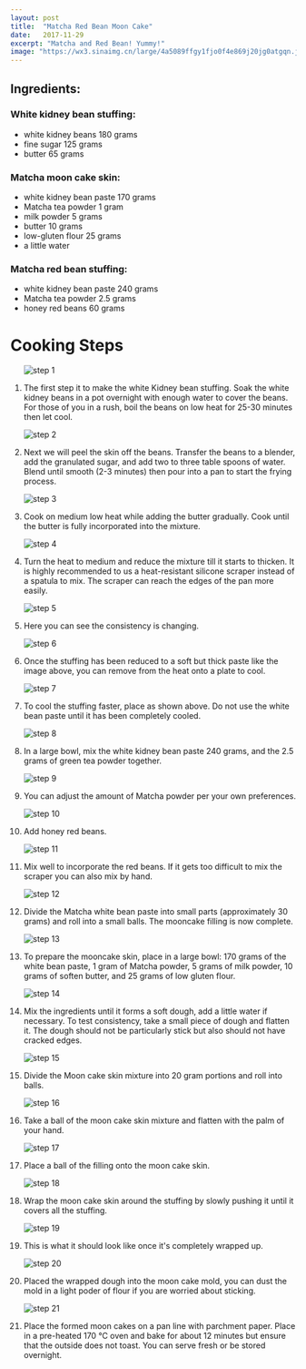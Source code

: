 ```yaml
---
layout: post
title:  "Matcha Red Bean Moon Cake"
date:   2017-11-29
excerpt: "Matcha and Red Bean! Yummy!"
image: "https://wx3.sinaimg.cn/large/4a5089ffgy1fjo0f4e869j20jg0atgqn.jpg"
---
```


## Ingredients:

### White kidney bean stuffing:

<ul>
      <li>white kidney beans 180 grams</li>
      <li>fine sugar 125 grams</li>
      <li>butter 65 grams</li>
</ul>

### Matcha moon cake skin:

<ul>
      <li>white kidney bean paste 170 grams </li>
      <li>Matcha tea powder 1 gram</li>
      <li>milk powder 5 grams</li>
      <li>butter 10 grams</li>
      <li>low-gluten flour 25 grams</li>
      <li>a little water</li>
</ul>

### Matcha red bean stuffing: 

<ul>
      <li>white kidney bean paste 240 grams</li>
      <li>Matcha tea powder 2.5 grams</li>
      <li>honey red beans 60 grams</li>
</ul>

# Cooking Steps
<ol>
      <img src="https://wx4.sinaimg.cn/large/4a5089ffgy1fjo0fzw94uj20jg0attcn.jpg" alt="step 1"/></p>
      <li>The first step it to make the white Kidney bean stuffing. Soak the white kidney beans in a pot overnight with             enough water to cover the beans. For those of you in a rush, boil the beans on low heat for 25-30 minutes then let cool.      </li>
      <p><img src="https://wx1.sinaimg.cn/large/4a5089ffgy1fjo0g4yzd7j20jg0atacr.jpg" alt="step 2"/></p>
      <li>Next we will peel the skin off the beans. Transfer the beans to a blender, add the granulated sugar, and add two to three table spoons of water. Blend until smooth (2-3 minutes) then pour into a pan to start the frying process. </li>
      <p><img src="https://wx1.sinaimg.cn/large/4a5089ffgy1fjo0cm1idhj20jg0atwh2.jpg" alt="step 3"/></p>
      <li>Cook on medium low heat while adding the butter gradually. Cook until the butter is fully incorporated into the mixture.</li>
      <p><img src="https://wx1.sinaimg.cn/large/4a5089ffgy1fjo0cm1idhj20jg0atwh2.jpg" alt="step 4"/></p>
      <li>Turn the heat to medium and reduce the mixture till it starts to thicken. It is highly recommended to us a heat-resistant silicone scraper instead of a spatula to mix. The scraper can reach the edges of the pan more easily. </li>
      <p><img src="https://wx1.sinaimg.cn/large/4a5089ffgy1fjo0cppq85j20jg0auacr.jpg" alt="step 5"/></p>
      <p><li>Here you can see the consistency is changing.</li>
      <p><img src="https://wx3.sinaimg.cn/large/4a5089ffgy1fjo0ctpiwij20jg0atacv.jpg" alt="step 6"/></p>
      <p><li>Once the stuffing has been reduced to a soft but thick paste like the image above, you can remove from the heat onto a plate to cool.</li>
      <p><img src="https://wx3.sinaimg.cn/large/4a5089ffgy1fjo0cxrmuyj20jg0atq5s.jpg" alt="step 7"/></p>
      <p><li>To cool the stuffing faster, place as shown above. Do not use the white bean paste until it has been completely cooled.</li>
      <p><img src="https://wx1.sinaimg.cn/large/4a5089ffgy1fjo0deuujfj20jg0atn08.jpg" alt="step 8"/></p>
      <li>In a large bowl, mix the white kidney bean paste 240 grams, and the 2.5 grams of green tea powder together.</li>
      <p><img src="https://wx1.sinaimg.cn/large/4a5089ffgy1fjo0disgstj20jg0auwhh.jpg" alt="step 9"/></p>
      <li>You can adjust the amount of Matcha powder per your own preferences.</li>
      <p><img src="https://wx3.sinaimg.cn/large/4a5089ffgy1fjo0dmjehnj20jg0at41l.jpg" alt="step 10"/></p>
      <li>Add honey red beans.</li>
      <p><img src="https://wx2.sinaimg.cn/large/4a5089ffgy1fjo0dq4oi6j20jg0at773.jpg" alt="step 11"/></p>
      <li>Mix well to incorporate the red beans. If it gets too difficult to mix the scraper you can also mix by hand.</li>
      <p><img src="https://wx3.sinaimg.cn/large/4a5089ffgy1fjo0du3srvj20jg0atmzq.jpg" alt="step 12"/></p>
      <li>Divide the Matcha white bean paste into small parts (approximately 30 grams) and roll into a small balls. The mooncake filling is now complete.</li>
      <p><img src="https://wx1.sinaimg.cn/large/4a5089ffgy1fjo0dze4vij20jg0attbz.jpg" alt="step 13"/></p>
      <li>To prepare the mooncake skin, place in a large bowl: 170 grams of the white bean paste, 1 gram of Matcha powder, 5 grams of milk powder, 10 grams of soften butter, and 25 grams of low gluten flour.</li>
      <p><img src="https://wx2.sinaimg.cn/large/4a5089ffgy1fjo0e59y9cj20jg0atdj5.jpg" alt="step 14"/></p>
      <li>Mix the ingredients until it forms a soft dough, add a little water if necessary. To test consistency, take a small piece of dough and flatten it. The dough should not be particularly stick but also should not have cracked edges.</li>
      <p><img src="https://wx4.sinaimg.cn/large/4a5089ffgy1fjo0e8i5erj20jg0at0vs.jpg" alt="step 15"/></p>
      <li>Divide the Moon cake skin mixture into 20 gram portions and roll into balls.</li>
      <p><img src="https://wx2.sinaimg.cn/large/4a5089ffgy1fjo0edhww1j20jg0atq5b.jpg" alt="step 16"/></p>
      <li>Take a ball of the moon cake skin mixture and flatten with the palm of your hand.</li>
      <p><img src="https://wx2.sinaimg.cn/large/4a5089ffgy1fjo0ehylu4j20jg0auwgr.jpg" alt="step 17"/></p>
      <li>Place a ball of the filling onto the moon cake skin.</li>
      <p><img src="https://wx3.sinaimg.cn/large/4a5089ffgy1fjo0emc52vj20jg0atgnt.jpg" alt="step 18"/></p>
      <li>Wrap the moon cake skin around the stuffing by slowly pushing it until it covers all the stuffing.</li>
      <p><img src="https://wx1.sinaimg.cn/large/4a5089ffgy1fjo0eqos1vj20jg0atjtb.jpg" alt="step 19"/></p>
      <li>This is what it should look like once it's completely wrapped up.</li>
      <p><img src="https://wx3.sinaimg.cn/large/4a5089ffgy1fjo0euqyemj20jg0atmza.jpg" alt="step 20"/></p>
      <li>Placed the wrapped dough into the moon cake mold, you can dust the mold in a light poder of flour if you are worried about sticking.</li>
      <p><img src="https://wx2.sinaimg.cn/large/4a5089ffgy1fjo0ezal94j20jg0atn0p.jpg" alt="step 21"/></p>
      <li>Place the formed moon cakes on a pan line with parchment paper. Place in a pre-heated 170 ℃ oven and bake for about 12 minutes but ensure that the outside does not toast. You can serve fresh or be stored overnight.</li>
    </ol>
